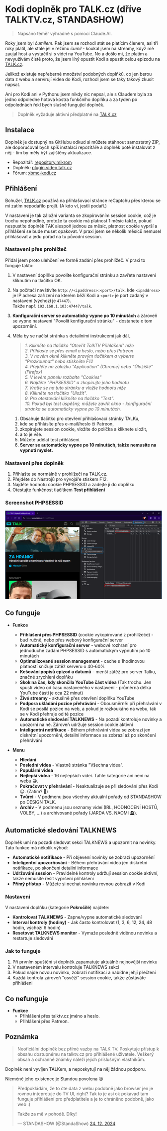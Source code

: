 # Kodi doplněk pro TALK.cz (dříve TALKTV.cz, STANDASHOW)

> Napsáno téměř výhradně s pomocí Claude.AI.

Roky jsem byl *čumilem*. Pak jsem se rozhodl stát se platícím členem, asi tři roky platil, ale stále jel v řežimu *čumil* - koukal jsem na streamy, když mě zaujal host a vystačil si s videi na YouTube. No a došlo mi, že platím a nevyužívám čistě proto, že jsem líný opustit Kodi a spustit celou epizodu na [TALK.cz](https://talk.cz).

Jelikož existuje nepřeberné množství podobných doplňků, co jen berou data z webu a servírují videa do Kodi, rozhodl jsem se taky takový zkusit napsat.

Ani pro Kodi ani v Pythonu jsem nikdy nic nepsal, ale s Claudem byla za jedno odpoledne hotová kostra funkčního doplňku a za týden po odpolednách řekl bych slušně fungující doplněk.

> Doplněk vyžaduje aktivní předplatné na [TALK.cz](https://talk.cz)

## Instalace

Doplněk je dostupný na GitHubu odkud si můžete stáhnout samostatný ZIP, ale doporučoval bych spíš instalaci repozitáře a doplněk poté instalovat z něj - tím by měly být zajištěny aktualizace.

* Repozitář: [repository.mikrom](https://github.com/mikromcz/repository.mikrom)
* Doplněk: [plugin.video.talk.cz](https://github.com/mikromcz/plugin.video.talk.cz)
* Fórum: [xbmc-kodi.cz](https://www.xbmc-kodi.cz/prispevek-talk-talk-tv-standashow)

## Přihlášení

Bohužel, [TALK.cz](https://talk.cz) používá na přihlašovací stránce reCaptchu přes kterou se mi zatím nepodařilo projít. (A kdo ví, jestli podaří.)

V nastavení je tak záložní varianta se zkopírováním session cookie, což je trochu nepohodlné, protože ta cookie má platnost 1 měsíc takže, pokud nespustíte doplněk TAK alespoň jednou za měsíc, platnost cookie vyprší a přihlášení se bude muset opakovat. V praxi jsem se několik měsíců nemusel přihlašovat a jedu pořád na tu původní session.

### Nastavení přes prohlížeč

Přidal jsem proto ulehčení ve formě zadání přes prohlížeč. V praxi to funguje takto:

1. V nastavení doplňku povolíte konfigurační stránku a zavřete nastavení kliknutím na tlačítko OK.
2. Na počítači navštívíte `http://<ipaddress>:<port>/talk`, kde `<ipaddress>` je IP adresa zařízení na kterém běží Kodi a `<port>` je port zadaný v nastavení (výchozí je `47447`).<br>Takže např. `192.168.1.103:47447/talk`.
3. **Konfigurační server se automaticky vypne po 10 minutách** a zároveň se vypne nastavení "Povolit konfigurační stránku" - dostanete o tom upozornění.
4. Měla by se načíst stránka s detailními instrukcemi jak dál,

    > *1. Klikněte na tlačítko "Otevřít TalkTV Přihlášení" níže*<br>
    > *2. Přihlaste se přes email a heslo, nebo přes Patreon*<br>
    > *3. V novém okně klikněte pravým tlačítkem a vyberte "Prozkoumat" nebo stiskněte F12*<br>
    > *4. Přejděte na záložku "Application" (Chrome) nebo "Úložiště" (Firefox)*<br>
    > *5. V levém panelu rozbalte "Cookies"*<br>
    > *6. Najděte "PHPSESSID" a zkopírujte jeho hodnotu*<br>
    > *7. Vraťte se na tuto stránku a vložte hodnotu níže*<br>
    > *8. Klikněte na tlačítko "Uložit".*<br>
    > *9. Pro otestování klikněte na tlačítko "Test".*<br>
    > *10. Pokud byl test úspěšný, můžete zavřít okno - konfigurační stránka se automaticky vypne po 10 minutách.*

    1. Obsahuje tlačítko pro otevření přihlašovací stránky TALKu,
    2. kde se přihlásíte přes e-mail/heslo či Patreon,
    3. zkopírujete session cookie, vložíte do políčka a kliknete uložit,
    4. a to je vše.
    5. Můžete udělat test přihlášení.
    6. **Server se automaticky vypne po 10 minutách, takže nemusíte na vypnutí myslet.**

### Nastavení přes doplněk

1. Přihlašte se normálně v prohlížeči na TALK.cz.
2. Přejděte do Nástrojů pro vývojáře stiskem F12.
3. Najděte hodnotu cookie PHPSESSID a zadejte ji do doplňku<br>
4. Otestujte funkčnost tlačítkem **Test přihlášení**

### Screenshot PHPSESSID

![screenshot-4](resources/screenshot-4.png "screenshot-4")

## Co funguje

* **Funkce**
    * **Přihlášení přes PHPSESSID** (cookie vykopírované z prohlížeče) - buď ručně, nebo přes webový konfigurační server
    * **Automatický konfigurační server** - webové rozhraní pro jednoduché zadání PHPSESSID s automatickým vypnutím po 10 minutách
    * **Optimalizované session management** - cache s 1hodinovou platností snižuje zátěž serveru o 40-60%
    * **Kešování popisů epizod a datumů** - menší zátěž pro server Talku, značné zrychlení doplňku
    * **Skok na čas, kdy skončila YouTube část videa** (Tak trochu. Jen spustí video od času nastaveného v nastavení - průměrná délka YouTube části je cca 22 minut)
    * **Živé streamy** - aktuálně přes otevření doplňku YouTube
    * **Podpora ukládání pozice přehrávání** - Obousměrně: při přehrávání v Kodi se posílá pozice na web, a pokud je rozkoukáno na webu, tak se v Kodi přehraje od té pozice
    * **Automatické sledování TALKNEWS** - Na pozadí kontroluje novinky a upozorní na ně. Zároveň udržuje session cookie aktivní
    * **Inteligentní notifikace** - Během přehrávání videa se zobrazí jen diskrétní upozornění, detailní informace se zobrazí až po skončení přehrávání

* **Menu**
    * **Hledání**
    * **Poslední videa** - Vlastně stránka "Všechna videa".
    * **Populární videa**
    * **Nejlepší videa** - 16 nejlepších videí. Tahle kategorie ani není na webu 😀.
    * **Pokračovat v přehrávání** - Neaktualizuje se při sledování přes Kodi 😌. (Zatím? 🤔)
    * **Tvůrci** - V podmenu jsou všechny aktuální pořady od STANDASHOW po DESIGN TALK.
    * **Archiv** - V podmenu jsou seznamy videí (IRL, HODNOCENÍ HOSTŮ, VOLBY, ...) a archivované pořady (JARDA VS. NAOMI 🪦).

## Automatické sledování TALKNEWS

Doplněk umí na pozadí sledovat sekci TALKNEWS a upozornit na novinky. Tato funkce má několik výhod:

* **Automatické notifikace** - Při objevení novinky se zobrazí upozornění
* **Inteligentní upozorňování** - Během přehrávání videa jen diskrétní notifikace, po skončení detailní informace
* **Udržování session** - Pravidelné kontroly udržují session cookie aktivní, takže nemusíte řešit vypršení přihlášení
* **Přímý přístup** - Můžete si nechat novinku rovnou zobrazit v Kodi

### Nastavení

V nastavení doplňku (kategorie **Pokročilé**) najdete:

* **Kontrolovat TALKNEWS** - Zapne/vypne automatické sledování
* **Interval kontroly (hodiny)** - Jak často kontrolovat (1, 3, 6, 12, 24, 48 hodin, výchozí 6 hodin)
* **Resetovat TALKNEWS monitor** - Vymaže posledně vidēnou novinku a restartuje sledování

### Jak to funguje

1. Při prvním spuštění si doplněk zapamatuje aktuálně nejnovější novinku
2. V nastaveném intervalu kontroluje TALKNEWS sekci
3. Pokud najde novou novinku, zobrazí notifikaci a nabídne jehjí přečtení
4. Každá kontrola zároveň "osvěží" session cookie, takže zůstáváte přihlášeni

## Co nefunguje

* **Funkce**
    * Přihlášení přes talktv.cz jméno a heslo.
    * Přihlášení přes Patreon.

## Poznámka

> Neoficiální doplněk bez přímé vazby na TALK TV. Poskytuje přístup k obsahu dostupnému na talktv.cz pro přihlášené uživatele. Veškerý obsah a ochranné známky náleží jejich příslušným vlastníkům.

Doplněk není vyvíjen TALKem, a neposkytují na něj žádnou podporu.

Nicméně jeho existence je Standou povolena 😉

> Předpokládám, že to čte data z webu podobně jako browser jen je rovnou intepretuje do TV UI, right? Tak to je asi ok pokavaď tam funguje přihlášení pro předplatitele a je to chráněno podobně, jako web :)
>
> Takže za mě v pohodě. Díky!
>
> &mdash; STANDASHOW (@StandaShow) [24. 12. 2024](https://x.com/StandaShow/status/1871548140429656072)
